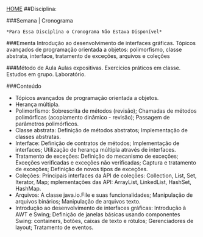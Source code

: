 [HOME](https://github.COM/Webschool-io/Ensino-Superior-de-Informatica-GRATUITO) 
##Disciplina: 

###Semana | Cronograma
```
*Para Essa Disciplina o Cronograma Não Estava Disponível*

```
###Ementa
Introdução ao desenvolvimento de interfaces gráficas. Tópicos avançados de programação orientada a objetos: polimorfismo, classe abstrata, interface, tratamento de exceções, arquivos e coleções

###Método de Aula
Aulas expositivas. Exercícios práticos em classe. Estudos em grupo. Laboratório.

###Conteúdo
- Tópicos avançados de programação orientada a objetos.
- Herança múltipla.
- Polimorfismo: Sobrescrita de métodos (revisão); Chamadas de métodos polimórficas (acoplamento dinâmico - revisão); Passagem de parâmetros polimórficos.
- Classe abstrata: Definição de métodos abstratos; Implementação de classes abstratas.
- Interface: Definição de contratos de métodos; Implementação de interfaces; Utilização de herança múltipla através de interfaces.
- Tratamento de exceções: Definição do mecanismo de exceções; Exceções verificadas e exceções não verificadas; Captura e tratamento de exceções; Definição de novos tipos de exceções.
- Coleções: Principais interfaces da API de coleções: Collection, List, Set, Iterator, Map; mplementações das API: ArrayList, LinkedList, HashSet, HashMap.
- Arquivos: A classe java.io.File e suas funcionalidades; Manipulação de arquivos binários; Manipulação de arquivos texto.
- Introdução ao desenvolvimento de interfaces gráficas: Introdução à AWT e Swing; Definição de janelas básicas usando componentes Swing: containers, botões, caixas de texto e rótulos; Gerenciadores de layout; Tratamento de eventos.